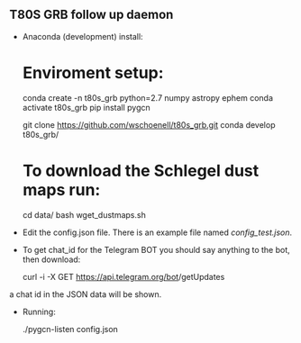 T80S GRB follow up daemon
-------------------------


* Anaconda (development) install:

    
    # Enviroment setup:
    conda create -n t80s_grb python=2.7 numpy astropy ephem
    conda activate t80s_grb
    pip install pygcn
    
    git clone https://github.com/wschoenell/t80s_grb.git
    conda develop t80s_grb/

    # To download the Schlegel dust maps run:
    cd data/
    bash wget_dustmaps.sh
    
* Edit the config.json file. There is an example file named *config_test.json*.

* To get chat_id for the Telegram BOT you should say anything to the bot, then download:


    curl -i -X GET https://api.telegram.org/bot<apikey>/getUpdates
    
a chat id in the JSON data will be shown.

* Running:


    ./pygcn-listen config.json


